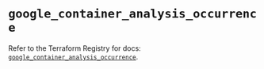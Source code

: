 # `google_container_analysis_occurrence`

Refer to the Terraform Registry for docs: [`google_container_analysis_occurrence`](https://registry.terraform.io/providers/hashicorp/google/5.39.1/docs/resources/container_analysis_occurrence).
